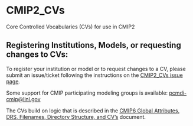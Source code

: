 # CMIP2_CVs
Core Controlled Vocabularies (CVs) for use in CMIP2

Registering Institutions, Models, or requesting changes to CVs:
----------------

To register your institution or model or to request changes to a CV, please submit an issue/ticket following the instructions on the [CMIP2_CVs issue page](https://github.com/musci2/CMIP2_CVs/issues/new). 

Some support for CMIP participating modeling groups is available: pcmdi-cmip@llnl.gov

The CVs build on logic that is described in the [CMIP6 Global Attributes, DRS, Filenames, Directory Structure, and CV’s](https://docs.google.com/document/d/1h0r8RZr_f3-8egBMMh7aqLwy3snpD6_MrDz1q8n5XUk/edit) document.
